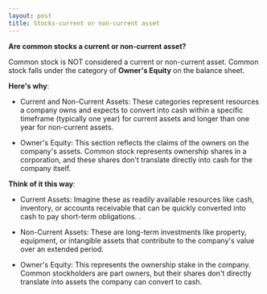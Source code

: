 ```yaml
---
layout: post
title: Stocks-current or non-current asset
---
```


**Are common stocks a current or non-current asset?**


Common stock is NOT considered a current or non-current asset. Common stock falls under the category of **Owner's Equity** on the balance sheet.

**Here's why**:

- Current and Non-Current Assets: These categories represent resources a company owns and expects to convert into cash within a specific timeframe (typically one year) for current assets and longer than one year for non-current assets.

- Owner's Equity: This section reflects the claims of the owners on the company's assets. Common stock represents ownership shares in a corporation, and these shares don't translate directly into cash for the company itself.

**Think of it this way**:

- Current Assets: Imagine these as readily available resources like cash, inventory, or accounts receivable that can be quickly converted into cash to pay short-term obligations.
.
- Non-Current Assets: These are long-term investments like property, equipment, or intangible assets that contribute to the company's value over an extended period.

- Owner's Equity: This represents the ownership stake in the company. Common stockholders are part owners, but their shares don't directly translate into assets the company can convert to cash.
